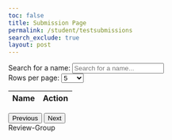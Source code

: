 ```yaml
---
toc: false
title: Submission Page
permalink: /student/testsubmissions
search_exclude: true
layout: post
---
```


<div>
    <label for="searchBar">Search for a name: </label>
    <input type="text" id="searchBar" placeholder="Search for a name..." onkeyup="filterNames()">
</div>
<div>
    <label for="rowsPerPage">Rows per page: </label>
    <select id="rowsPerPage" onchange="changeRowsPerPage()">
        <option value="5">5</option>
        <option value="10">10</option>
        <option value="25">25</option>
        <option value="50">50</option>
        <option value="100">100</option>
        <option value="200">200</option>
        <option value="200">200</option>
    </select>
</div>
<table>
    <thead>
        <tr>
            <th>Name</th>
            <th>Action</th>
        </tr>
    </thead>
    <tbody id="namesTableBody"></tbody>
</table>
<div>
    <button id="prevPage" onclick="changePage('prev')">Previous</button>
    <span id="pageInfo"></span>
    <button id="nextPage" onclick="changePage('next')">Next</button>
</div>
<div class="Review-Group" id="Review-Group">Review-Group</div>


<script type="module">
    import { javaURI, fetchOptions } from '{{site.baseurl}}/assets/js/api/config.js';
    let people = [], filteredPeople = [], listofpeople = [], currentPage = 1, rowsPerPage = 5, totalPages = 1;

    window.filterNames = function filterNames() {
        const searchTerm = document.getElementById("searchBar").value.toLowerCase();
        filteredPeople = people.filter(person => person.name.toLowerCase().includes(searchTerm));
        totalPages = Math.ceil(filteredPeople.length / rowsPerPage);
        currentPage = 1; // Reset to first page after filtering
        populateTable(filteredPeople.slice(0, rowsPerPage));
    };

    window.addName = function(name) {
        console.log("Added name:", name);
        listofpeople.push(name);
        console.log(listofpeople);
        const reviewGroup = document.getElementById('Review-Group');
        reviewGroup.textContent = listofpeople.join(", ");
    };

    async function fetchAllStudents() {
        try {
            const response = await fetch(javaURI + "/api/people", fetchOptions);
            if (!response.ok) throw new Error(`Error: ${response.status}`);
            people = await response.json();
            filteredPeople = people;
            totalPages = Math.ceil(people.length / rowsPerPage);
            populateTable(people.slice(0, rowsPerPage));
        } catch (error) {
            console.error("Error fetching names:", error);
        }
    }

    window.changeRowsPerPage = function changeRowsPerPage() {
        rowsPerPage = parseInt(document.getElementById("rowsPerPage").value);
        currentPage = 1;
        totalPages = Math.ceil(filteredPeople.length / rowsPerPage);
        const startIdx = 0;
        const endIdx = rowsPerPage;
        populateTable(filteredPeople.slice(startIdx, endIdx));
    };

    window.changePage = function changePage(direction) {
        if (direction === 'prev' && currentPage > 1) {
            currentPage--;
        } else if (direction === 'next' && currentPage < totalPages) {
            currentPage++;
        }
        const startIdx = (currentPage - 1) * rowsPerPage;
        const endIdx = startIdx + rowsPerPage;
        populateTable(filteredPeople.slice(startIdx, endIdx));
    };

    window.updatePageInfo = function updatePageInfo() {
        const pageInfo = document.getElementById("pageInfo");
        pageInfo.textContent = `Page ${currentPage} of ${totalPages}`;
        document.getElementById("prevPage").disabled = currentPage === 1;
        document.getElementById("nextPage").disabled = currentPage === totalPages;
    };

    function populateTable(names) {
        const tableBody = document.getElementById("namesTableBody");
        tableBody.innerHTML = "";
        names.forEach(name => {
            const row = document.createElement("tr");
            row.innerHTML = `<td>${name.name}</td><td><button onclick="addName('${name.name}')">Add</button></td>`;
            tableBody.appendChild(row);
        });
        updatePageInfo();
    }

    fetchAllStudents();

</script>